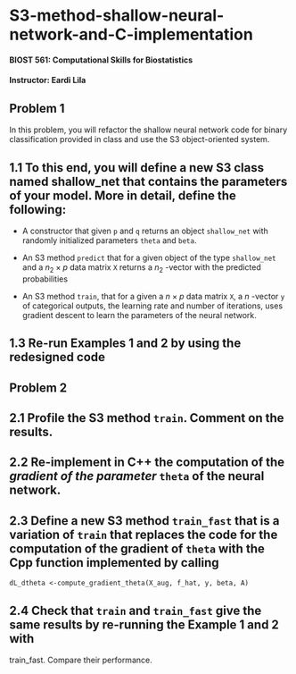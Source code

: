 # S3-method-shallow-neural-network-and-C-implementation

#### BIOST 561: Computational Skills for Biostatistics
#### Instructor: Eardi Lila

## Problem 1
In this problem, you will refactor the shallow neural network code for binary classification provided in class
and use the S3 object-oriented system.

## 1.1 To this end, you will define a new S3 class named shallow_net that contains the parameters of your model. More in detail, define the following:

-   A constructor that given `p` and `q` returns an object `shallow_net` with randomly initialized parameters `theta` and `beta`.

-   An S3 method `predict` that for a given object of the type `shallow_net` and a $n_2 \times p$ data matrix `X` returns a $n_2$ -vector with the predicted probabilities

-   An S3 method `train`, that for a given a $n \times p$ data matrix `X`, a $n$ -vector `y` of categorical outputs, the learning rate and number of iterations, uses gradient descent to learn the parameters of the neural
network.

## 1.3 Re-run Examples 1 and 2 by using the redesigned code

## Problem 2

## 2.1 Profile the S3 method `train`. Comment on the results.

## 2.2 Re-implement in C++ the computation of the ***gradient of the parameter*** `theta` of the neural network. 

## 2.3 Define a new S3 method `train_fast` that is a variation of `train` that replaces the code for the computation of the gradient of `theta` with the Cpp function implemented by calling 
`dL_dtheta <-compute_gradient_theta(X_aug, f_hat, y, beta, A)`

## 2.4 Check that `train` and `train_fast` give the same results by re-running the Example 1 and 2 with
train_fast. Compare their performance.
